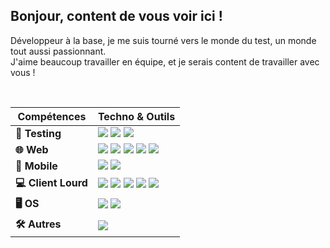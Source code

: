 ## Bonjour, content de vous voir ici !
Développeur à la base, je me suis tourné vers le monde du test, un monde tout aussi passionnant.  
J'aime beaucoup travailler en équipe, et je serais content de travailler avec vous !

<br>

| Compétences | Techno & Outils |
|-----------|---------|
| **🧪 Testing** | <img src="https://img.shields.io/badge/Selenium-43B02A?logo=selenium&logoColor=fff"> <img src="https://img.shields.io/badge/Robot%20Framework-_-white?logo=robotframework&logoColor=black&labelColor=white"> <img src="https://img.shields.io/badge/Cypress-69D3A7?logo=cypress&logoColor=fff"> |
| **🌐 Web**        | <img src="https://img.shields.io/badge/HTML-%23E34F26.svg?logo=html5&logoColor=white"> <img src="https://img.shields.io/badge/CSS-639?logo=css&logoColor=fff"> <img src="https://img.shields.io/badge/JavaScript-F7DF1E?logo=javascript&logoColor=000"> <img src="https://img.shields.io/badge/jQuery-0769AD?logo=jquery&logoColor=fff"> <img src="https://img.shields.io/badge/ASP.NET-0F3662"> |
| **📱 Mobile**                | <img src="https://img.shields.io/badge/Android-3DDC84?logo=android&logoColor=white"> <img src="https://img.shields.io/badge/Windows%20Phone-000000"> |
| **💻 Client Lourd**          | <img src="https://img.shields.io/badge/.NET-512BD4?logo=dotnet&logoColor=fff"> <img src="https://img.shields.io/badge/C++-%2300599C.svg?logo=c%2B%2B&logoColor=white"> <img src="https://custom-icon-badges.demolab.com/badge/C%23-%23239120.svg?logo=cshrp&logoColor=white"> <img src="https://img.shields.io/badge/Python-3776AB?logo=python&logoColor=fff"> <img src="https://img.shields.io/badge/Java-%23ED8B00.svg?logo=openjdk&logoColor=white"> |
| **🖥️ OS**                    | <img src="https://img.shields.io/badge/Linux-FCC624?logo=linux&logoColor=black"> <img src="https://custom-icon-badges.demolab.com/badge/Windows-0078D6?logo=windows11&logoColor=white"> |
| **🛠️ Autres**               | <img src="https://img.shields.io/badge/Git-F05032?logo=git&logoColor=fff"> |
